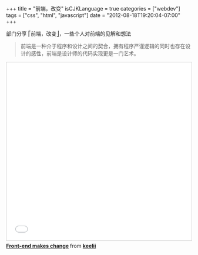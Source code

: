 +++
title = "前端，改变"
isCJKLanguage = true
categories = ["webdev"]
tags = ["css", "html", "javascript"]
date = "2012-08-18T19:20:04-07:00"
+++

部门分享 ⎡前端，改变⎦，一些个人对前端的见解和想法

> 前端是一种介于程序和设计之间的契合，拥有程序严谨逻辑的同时也存在设计的感性，前端是设计师的代码实现更是一门艺术。

<iframe src="//www.slideshare.net/slideshow/embed_code/key/mchiGHfKcsWLRG" width="595" height="485" frameborder="0" marginwidth="0" marginheight="0" scrolling="no" style="border:1px solid #CCC; border-width:1px; margin-bottom:5px; max-width: 100%;" allowfullscreen> </iframe> <div style="margin-bottom:5px"> <strong> <a href="//www.slideshare.net/keelii/frontend-makes-change" title="Front-end makes change" target="_blank">Front-end makes change</a> </strong> from <strong><a href="https://www.slideshare.net/keelii" target="_blank">keelii</a></strong> </div>
